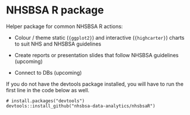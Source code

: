 # NHSBSA R package

Helper package for common NHSBSA R actions:

* Colour / theme static (`{ggplot2}`) and interactive (`{highcarter}`) charts to suit NHS and NHSBSA guidelines

* Create reports or presentation slides that follow NHSBSA guidelines (upcoming)

* Connect to DBs (upcoming)

If you do not have the devtools package installed, you will have to run the first line in the code below as well.

```
# install.packages("devtools")
devtools::install_github("nhsbsa-data-analytics/nhsbsaR")
```
